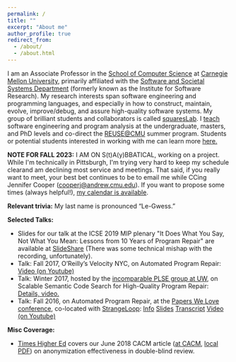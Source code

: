 ```yaml
---
permalink: /
title: ""
excerpt: "About me"
author_profile: true
redirect_from: 
  - /about/
  - /about.html
---
```


I am an Associate Professor in the [School of Computer
Science](http://www.cs.cmu.edu/) at [Carnegie Mellon
University](http://www.cmu.edu/), primarily affiliated with the [Software and
Societal Systems Department](https://s3d.cs.cmu.edu) (formerly known as the Institute for
Software Research). My research interests span software engineering and
programming languages, and especially in how to construct, maintain, evolve,
improve/debug, and assure high-quality software systems. My group of brilliant
students and collaborators is called [squaresLab](http://squareslab.github.io/). I [teach](/teaching.html) software engineering
and program analysis at the undergraduate, masters, and PhD levels and co-direct
the [REUSE@CMU](http://reuse.cs.cmu.edu/) summer program.
Students or potential students interested in working with me can learn more [here.](/advising.html)

**NOTE FOR FALL 2023:** I AM ON S(t)A(y)BBATICAL, working on a project.  While I'm technically in Pittsburgh, I'm trying very hard to keep my schedule clearand am declining most service and meetings.  That said, if you really want to meet, your best bet continues to be to email me while CCing Jennifer Cooper (cooperj@andrew.cmu.edu).  If you want to propose some times (always helpful!), [my calendar is available](/calendar.html).

**Relevant trivia:** My last name is pronounced “Le-Gwess.”

**Selected Talks:**

- Slides for our talk at the ICSE 2019 MIP plenary "It Does What You Say, Not What
You Mean: Lessons from 10 Years of Program Repair" are available at
[SlideShare](https://www.slideshare.net/ClaireLeGoues/it-does-what-you-say-not-what-you-mean-lessons-from-a-decade-of-program-repair)
(There was some technical mishap with the recording, unfortunately).
- Talk: Fall 2017, O’Reilly’s Velocity NYC, on Automated Program Repair: [Video (on Youtube)](https://www.youtube.com/watch?v=TDw8ogr2-T0)
- Talk: Winter 2017, hosted by the [incomparable PLSE group at UW](https://uwplse.org/), on Scalable Semantic Code Search for High-Quality Program Repair: [Details, video.](https://uwplse.org/colloquia/170125-claire-legoues.html)
- Talk: Fall 2016, on Automated Program Repair, at the [Papers We Love conference](http://pwlconf.org/), co-located with [StrangeLoop](https://www.thestrangeloop.com/): [Info](http://pwlconf.org/claire-legoues/) [Slides](http://bit.ly/2d13UGY) [Transcript](http://bit.ly/2diQXWP) [Video (on Youtube)](https://youtu.be/sRkfMe0_5cA)

**Misc Coverage:**
- [Times Higher Ed](https://www.timeshighereducation.com/news/objections-double-blind-peer-review-unfounded) covers our June 2018 CACM article ([at CACM](https://cacm.acm.org/magazines/2018/6/228027-effectiveness-of-anonymization-in-double-blind-review/fulltext), [local PDF](http://www.cs.cmu.edu/~clegoues/docs/legoues-cacm18.pdf)) on anonymization
effectiveness in double-blind review. 
